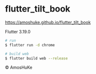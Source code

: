 # flutter_tilt_book

https://amoshuke.github.io/flutter_tilt_book

Flutter 3.19.0

```sh
# run
$ flutter run -d chrome

# build web
$ flutter build web --release
```
© AmosHuKe
